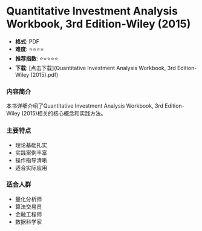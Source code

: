 # Quantitative Investment Analysis Workbook, 3rd Edition-Wiley (2015)

- **格式**: PDF
- **难度**: ⭐⭐⭐⭐
- **推荐指数**: ⭐⭐⭐⭐⭐
- **下载**: [点击下载](Quantitative Investment Analysis Workbook, 3rd Edition-Wiley (2015).pdf)

### 内容简介

本书详细介绍了Quantitative Investment Analysis Workbook, 3rd Edition-Wiley (2015)相关的核心概念和实践方法。

### 主要特点

- 理论基础扎实
- 实践案例丰富
- 操作指导清晰
- 适合实际应用

### 适合人群

- 量化分析师
- 算法交易员
- 金融工程师
- 数据科学家
